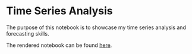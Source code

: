 # Time Series Analysis

The purpose of this notebook is to showcase my time series analysis and forecasting skills.

The rendered notebook can be found [here](https://marciogualtieri.github.io/time-series-analysis/Data%20Engineering%20-%20Missing%20Events.html).

